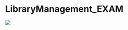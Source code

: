 # LibraryManagement_EXAM
![](https://user-images.githubusercontent.com/25181517/121405384-444d7300-c95d-11eb-959f-913020d3bf90.png)
